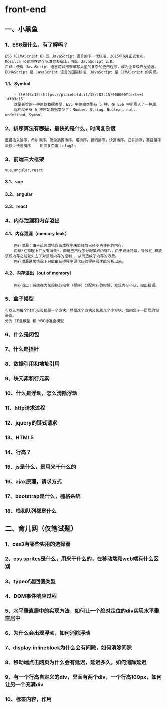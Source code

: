 # front-end
## 一、小黑鱼
### 1、ES6是什么，有了解吗？
    ES6（ECMAScript 6）是 JavaScript 语言的下一代标准，2015年6月正式发布。Mozilla 公司将在这个标准的基础上，推出 JavaScript 2.0。
    目标：使得 JavaScript 语言可以用来编写大型的复杂的应用程序，成为企业级开发语言。
    ECMAScript 是 JavaScript 语言的国际标准，JavaScript 是 ECMAScript 的实现。
####  1.1、Symbol
        - ![#f03c15](https://placehold.it/15/f03c15/000000?text=+) `#f03c15` 
        这是新增的一种原始数据类型，ES5 中原始类型有 5 种，在 ES6 中新引入了一种后，
        现在就是有 6 种原始数据类型了：Number、String、Boolean、null、undefined、Symbol


### 2、排序算法有哪些，最快的是什么，时间复杂度
    直接插入排序，希尔排序，简单选择排序，堆排序，冒泡排序，快速排序，归并排序，基数排序
    最快：快速排序    时间复杂度：nlog2n

### 3、前端三大框架
    vue,angular,react
#### 3.1、vue
#### 3.2、angular
#### 3.3、react
    
### 4、内存泄漏和内存溢出
#### 4.1、内存泄漏（memory leak）
        内存泄漏：由于疏忽或错误造成程序未能释放已经不再使用的内存。
        内存*在物理上并没有消失*，而是应用程序分配某段内存后，由于设计错误，导致在_释放该段内存之前就失去了对该段内存的控制_，从而造成了内存的浪费。
        内存泄漏通常情况下只能由获得程序源代码的程序员才能分析出来。
#### 4.2、内存溢出（out of memory）
        内存溢出：系统在为某段执行指令（程序）分配内存的时候，发现内存不足，抛出错误。        
        
### 5、盒子模型
    可以认为每个html标签都是一个方块，然后这个方块又包着几个小方块，如同盒子一层层的包裹着。
    分为_IE盒模型_和_W3C标准盒模型_
### 6、什么是闭包
### 7、什么是指针
### 8、数据引用和地址引用
### 9、块元素和行元素
### 10、什么是浮动，怎么清除浮动
### 11、http请求过程
### 12、jquery的链式请求
### 13、HTML5
### 14、行高？
### 15、js是什么，是用来干什么的
### 16、ajax原理，请求方式
### 17、bootstrap是什么，栅格系统
### 18、栈和队列都是什么

## 二、育儿网（仅笔试题）
### 1、css3有哪些实用的选择器
### 2、css sprites是什么，用来干什么的，在移动端和web端有什么区别
### 3、typeof返回值类型
### 4、DOM事件响应过程
### 5、水平垂直居中的实现方法，如何让一个绝对定位的div实现水平垂直居中
### 6、为什么会出现浮动，如何消除浮动
### 7、display:inlineblock为什么会有间隙，如何消除间隙
### 8、移动端点击网页为什么会有延迟，延迟多久，如何消除延迟
### 9、有一个行高自定义的div，里面有两个div，一个行高100px，如何让另一个充满div
### 10、<meta>标签内容，作用
